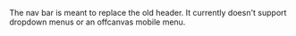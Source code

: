The nav bar is meant to replace the old header. It currently doesn't support dropdown menus or an offcanvas mobile menu.
